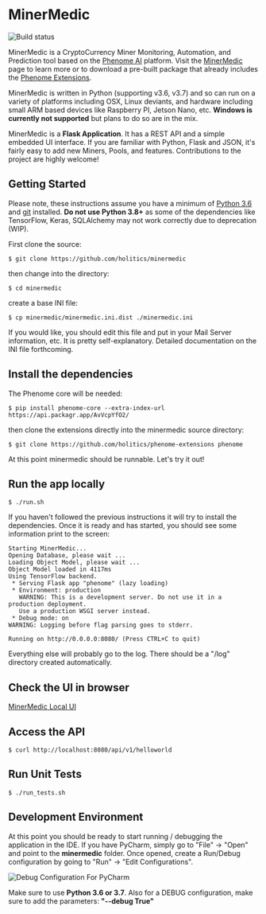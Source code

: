# MinerMedic

![Build status](https://api.travis-ci.com/holitics/minermedic.svg?token=sxJbjzY55bRNhaRxizPp&amp;branch=master)

MinerMedic is a CryptoCurrency Miner Monitoring, Automation, and Prediction tool based on the [Phenome AI](https://phenome.ai/) platform. Visit the [MinerMedic](https://phenome.ai/apps/minermedic/) page to learn more or to download a pre-built package that already includes the [Phenome Extensions](https://github.com/holitics/phenome-extensions).

MinerMedic is written in Python (supporting v3.6, v3.7) and so can run on a variety of platforms including OSX, Linux deviants, and hardware including small ARM based devices like Raspberry PI, Jetson Nano, etc. **Windows is currently not supported** but plans to do so are in the mix.

MinerMedic is a **Flask Application**. It has a REST API and a simple embedded UI interface. If you are familiar with Python, Flask and JSON, it's fairly easy to add new Miners, Pools, and features. Contributions to the project are highly welcome!

## Getting Started

Please note, these instructions assume you have a minimum of [Python 3.6](https://www.python.org/downloads/) and [git](https://git-scm.com/downloads) installed. **Do not use Python 3.8+** as some of the dependencies like TensorFlow, Keras, SQLAlchemy may not work correctly due to deprecation (WIP).

First clone the source:
```
$ git clone https://github.com/holitics/minermedic
```

then change into the directory:

```
$ cd minermedic
```

create a base INI file:
```
$ cp minermedic/minermedic.ini.dist ./minermedic.ini
```

If you would like, you should edit this file and put in your Mail Server information, etc. It is pretty self-explanatory. Detailed documentation on the INI file forthcoming.

## Install the dependencies

The Phenome core will be needed:
```
$ pip install phenome-core --extra-index-url https://api.packagr.app/AvVcpYfO2/
```
then clone the extensions directly into the minermedic source directory:
```
$ git clone https://github.com/holitics/phenome-extensions phenome
```

At this point minermedic should be runnable. Let's try it out!

## Run the app locally

```
$ ./run.sh
```
If you haven't followed the previous instructions it will try to install the dependencies. Once it is ready and has started, you should see some information print to the screen:
```
Starting MinerMedic...
Opening Database, please wait ...
Loading Object Model, please wait ...
Object Model loaded in 4117ms
Using TensorFlow backend.
 * Serving Flask app "phenome" (lazy loading)
 * Environment: production
   WARNING: This is a development server. Do not use it in a production deployment.
   Use a production WSGI server instead.
 * Debug mode: on
WARNING: Logging before flag parsing goes to stderr.

Running on http://0.0.0.0:8080/ (Press CTRL+C to quit)

```

Everything else will probably go to the log. There should be a "/log" directory created automatically.

## Check the UI in browser
[MinerMedic Local UI](http://localhost:8080/)

## Access the API
```
$ curl http://localhost:8080/api/v1/helloworld
```

## Run Unit Tests

```
$ ./run_tests.sh
```

## Development Environment

At this point you should be ready to start running / debugging the application in the IDE. If you have PyCharm, simply go to "File" -> "Open" and point to the **minermedic** folder. Once opened, create a Run/Debug configuration by going to "Run" -> "Edit Configurations".

![Debug Configuration For PyCharm](http://phenome.ai/wp-content/uploads/2019/11/PyCharm_DEBUG_Config.png)

Make sure to use **Python 3.6 or 3.7**. Also for a DEBUG configuration, make sure to add the parameters: **"--debug True"**
